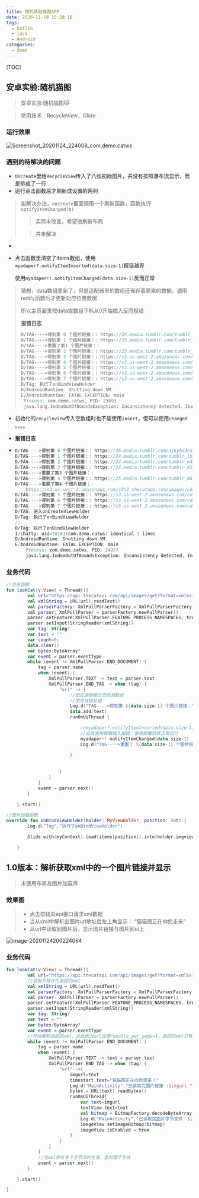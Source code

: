 ```yaml
---
title: 随机获取猫图APP
date: 2020-11-19 15:20:18
tags:
  - kotlin
  - java
  - Android
categories:
  - demo
---
```


[TOC]



## 安卓实验:随机猫图

>  安卓实验:随机猫图:cat:

> 使用技术：RecycleView，Glide

### 运行效果

![Screenshot_20201124_224008_com.demo.catws](https://sheepnote.oss-cn-shenzhen.aliyuncs.com/20201006/20201124224447.jpg)

### 遇到的待解决的问题

* `Oncreate`里给`RecycleView`传入了八张初始图片，并没有按照瀑布流显示，而是排成了一行
* 运行点击函数后才刷新成设置的两列

> 拟解决办法，`oncreate`里面调用一个刷新函数，函数执行`notifyItemChanged(0)`
>
> > 实际未改变，希望他刷新布局
>
> > 并未解决
>
>
> 

* 

* 点击函数里清空了items数组，使用`myadaper?.notifyItemInserted(data.size-1)`报错越界

  使用`myadaper!!.notifyItemChanged(data.size-1)`反而正常

> 猜想，data数组更新了，但是适配器里的数组还保存着原来的数据，调用notify函数后才更新对应位置数据
>
> 所以主页面里按data空数组下标从0开始插入反而报错
>
> **报错日志**
>
> ```verilog
> D/TAG---->得到第 0 个图片链接：: https://24.media.tumblr.com/tumblr_lwwcqwNiyE1r0mbi6o1_500.jpg
> D/TAG---->得到第 1 个图片链接：: https://25.media.tumblr.com/tumblr_ll6oplOJki1qjahcpo1_500.jpg
> D/TAG---->重置了第1 个图片链接：:             
> D/TAG---->得到第 2 个图片链接：: https://25.media.tumblr.com/tumblr_ln7y9yW8hn1qdth8zo1_500.jpg
> D/TAG---->得到第 3 个图片链接：: https://s3.us-west-2.amazonaws.com/cdn2.thecatapi.com/images/PfA5hN4En.jpg
> D/TAG---->得到第 4 个图片链接：: https://s3.us-west-2.amazonaws.com/cdn2.thecatapi.com/images/1XJ21J4EE.jpg
> D/TAG---->得到第 5 个图片链接：: https://s3.us-west-2.amazonaws.com/cdn2.thecatapi.com/images/2B3n7I5u2.jpg
> D/TAG---->得到第 6 个图片链接：: https://s3.us-west-2.amazonaws.com/cdn2.thecatapi.com/images/0xvhPJ8pd.jpg
> D/TAG---->得到第 7 个图片链接：: https://s3.us-west-2.amazonaws.com/cdn2.thecatapi.com/images/6X-Rt4SAF.jpg
> D/Tag: 执行了onBindViewHolder
> D/AndroidRuntime: Shutting down VM
> E/AndroidRuntime: FATAL EXCEPTION: main
>  Process: com.demo.catws, PID: 23693
>  java.lang.IndexOutOfBoundsException: Inconsistency detected. Invalid item position 7(offset:8).state:8 androidx.recyclerview.widget.RecyclerView{abf2cbd VFED..... ......ID -72,246-1155,2109 #7f070083 app:id/recycle}, 
> ```
>
> 

* 初始化的`recycleview`传入空数组时也不能使用`insert`，但可以使用`changed` 。。。。

* **报错日志**

* ```verilog
  D/TAG---->得到第 0 个图片链接：: https://26.media.tumblr.com/Jjkybd3nSk1fx3xfOQ0aNJawo1_500.jpg
  D/TAG---->得到第 1 个图片链接：: https://24.media.tumblr.com/tumblr_lhc5exQHCr1qgnva2o1_500.jpg
  D/TAG---->得到第 2 个图片链接：: https://24.media.tumblr.com/tumblr_m46gb0Yz7l1qz6rxuo1_500.jpg
  D/TAG---->得到第 3 个图片链接：: https://24.media.tumblr.com/tumblr_m5b8gqPHsN1qenqklo1_r1_500.jpg
  D/TAG---->重置了第3 个图片链接：:             
  D/TAG---->得到第 4 个图片链接：: https://25.media.tumblr.com/tumblr_m6fj9jObek1qzbxjgo1_500.jpg
  D/TAG---->重置了第4 个图片链接：:                 
      https://s3.us-west-2.amazonaws.com/cdn2.thecatapi.com/images/L6X35YZPT.jpg
  D/TAG---->得到第 5 个图片链接：: https://s3.us-west-2.amazonaws.com/cdn2.thecatapi.com/images/L6X35YZPT.jpg
  D/TAG---->得到第 6 个图片链接：: https://s3.us-west-2.amazonaws.com/cdn2.thecatapi.com/images/R1_Oy4xPh.jpg
  D/TAG---->得到第 7 个图片链接：: https://s3.us-west-2.amazonaws.com/cdn2.thecatapi.com/images/HJiePCL8P.jpg
  D/TAG: 进入onCreateViewHolder
  D/Tag: 执行了onBindViewHolder
  //...
  D/Tag: 执行了onBindViewHolder
  I/chatty: uid=10161(com.demo.catws) identical 3 lines
  D/AndroidRuntime: Shutting down VM
  E/AndroidRuntime: FATAL EXCEPTION: main
      Process: com.demo.catws, PID: 24957
      java.lang.IndexOutOfBoundsException: Inconsistency detected. Invalid view holder adapter positionMyViewHolder{a05aa7 position=12 id=-1, oldPos=7, pLpos:7 scrap [attachedScrap] tmpDetached not recyclable(1) no parent} androidx.recyclerview.widget.RecyclerView{3aa67fe VFED..... ......ID -72,246-1155,2109 #7f070083 app:id/recycle}
  ```

  

### 业务代码

```kotlin
//点击函数
fun lookCat(v:View) = Thread(){
        val url="https://api.thecatapi.com/api/images/get?format=xml&size=med&results_per_page=8"
        val xmlString = URL(url).readText()
        val parserFactory: XmlPullParserFactory = XmlPullParserFactory.newInstance()
        val parser: XmlPullParser = parserFactory.newPullParser()
        parser.setFeature(XmlPullParser.FEATURE_PROCESS_NAMESPACES, true)
        parser.setInput(StringReader(xmlString))
        var tag: String?
        var text = ""
        var count=0;
        data.clear()
        var bytes:ByteArray?
        var event = parser.eventType
        while (event != XmlPullParser.END_DOCUMENT) {
            tag = parser.name
            when (event) {
                XmlPullParser.TEXT -> text = parser.text
                XmlPullParser.END_TAG -> when (tag) {
                    "url" -> {
                        //把资源链接压进资源数组
                        //图片链接处理
                        Log.d("TAG---->得到第 ${data.size-1} 个图片链接：", text)
                        data.add(text)
                        runOnUiThread {

                            //myadaper?.notifyItemInserted(data.size-1)
                            //此处使用提醒插入报错，使用提醒改变正常运行
                            myadaper!!.notifyItemChanged(data.size-1)
                            Log.d("TAG---->重置了 ${data.size-1} 个图片链接：", text)

                        }
                        
                      
                    }
                }
            }
            event = parser.next()
        }

    }.start()
```



```kotlin
//图片加载函数
override fun onBindViewHolder(holder: MyViewHolder, position: Int) {
        Log.d("Tag","执行了onBindViewHolder")

        Glide.with(myContext).load(items[position]).into(holder.imgview)

    }
```

## 1.0版本：解析获取xml中的一个图片链接并显示

> 未使用布局及图片加载库

### 效果图

> * 点击按钮向api接口请求xml数据
> * 当从xml中解析出图片url地址后左上角显示：
>   “猫猫图正在向您走来”
> * 从url中读取到图片后，显示图片链接与图片到ui上

![image-20201124200224064](https://sheepnote.oss-cn-shenzhen.aliyuncs.com/20201006/20201124200225.png)

### 业务代码

```kotlin
fun lookCat(v:View) = Thread(){
        val url="https://api.thecatapi.com/api/images/get?format=xml&size=med&results_per_page=1"
        //读取并格式化返回的xml
        val xmlString = URL(url).readText()
        val parserFactory: XmlPullParserFactory = XmlPullParserFactory.newInstance()
        val parser: XmlPullParser = parserFactory.newPullParser()
        parser.setFeature(XmlPullParser.FEATURE_PROCESS_NAMESPACES, true)
        parser.setInput(StringReader(xmlString))
        var tag: String?
        var text = ""
        var bytes:ByteArray?
        var event = parser.eventType
        //开始解析返回的xml，此处因为url设置results_per_page=1，返回的xml只有一个image节点即一张图片链接
        while (event != XmlPullParser.END_DOCUMENT) {
            tag = parser.name
            when (event) {
                XmlPullParser.TEXT -> text = parser.text
                XmlPullParser.END_TAG -> when (tag) {
                    "url" ->{
                        imgurl=text
                        timestart.text="猫猫图正在向您走来！"
                        Log.d("MainActivity","已读取完图片链接 :$imgurl ")
                        bytes = URL(text).readBytes()
                        runOnUiThread{
                            var text=imgurl
                            textView.text=text
                            val bitmap = BitmapFactory.decodeByteArray(bytes, 0, bytes.size)
                            Log.d("MainActivity","已读取完图片字节文件：$imgurl ")
                            imageView.setImageBitmap(bitmap)
                            imageView.isEnabled = true
                        }
                    }
                }
            }
            //当xml存在多个子节点时生效，此时暂不生效
            event = parser.next()
        }

    }.start()

}
```